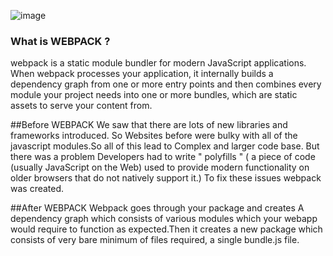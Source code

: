 ![image](https://raw.githubusercontent.com/webpack/media/master/logo/logo-on-dark-bg.png)

### What is WEBPACK ?

webpack is a static module bundler for modern JavaScript applications. When webpack processes your application, it internally builds a dependency graph from one or more entry points and then combines every module your project needs into one or more bundles, which are static assets to serve your content from.

##Before WEBPACK
 We saw that there are lots of new libraries and frameworks introduced. So Websites before were bulky with all of the javascript modules.So all of this lead to Complex and larger code base. But there was a problem Developers had to write " polyfills " ( a piece of code (usually JavaScript on the Web) used to provide modern functionality on older browsers that do not natively support it.)
To fix these issues webpack was created.

##After WEBPACK
  Webpack goes through your package and creates A dependency graph which consists of various modules which your webapp would require to function as expected.Then it creates a new package which consists of very bare minimum of files required, a single bundle.js file.
  
  

